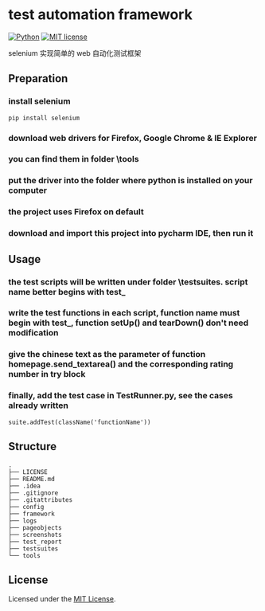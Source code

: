 # test automation framework

[![Python](https://img.shields.io/badge/python-3.5%2B-green.svg)]()
[![MIT license](https://img.shields.io/badge/license-MIT-blue.svg)](https://github.com/BranRoyal/automation_framework/blob/master/LICENSE)

selenium 实现简单的 web 自动化测试框架

## Preparation

### install selenium

```shell
pip install selenium
```

### download web drivers for Firefox, Google Chrome & IE Explorer
### you can find them in folder \tools 
### put the driver into the folder where python is installed on your computer

### the project uses Firefox on default

### download and import this project into pycharm IDE, then run it

## Usage

### the test scripts will be written under folder \testsuites. script name better begins with test_
### write the test functions in each script, function name must begin with test_, function setUp() and tearDown() don't need modification
### give the chinese text as the parameter of function homepage.send_textarea() and the corresponding rating number in try block
### finally, add the test case in TestRunner.py, see the cases already written

```shell
suite.addTest(className('functionName'))
```

## Structure

```
.
├── LICENSE
├── README.md
├── .idea
├── .gitignore
├── .gitattributes
├── config
├── framework
├── logs
├── pageobjects
├── screenshots
├── test_report
├── testsuites
└── tools
```

## License

Licensed under the [MIT License](https://github.com/BranRoyal/automation_framework/blob/master/LICENSE).
